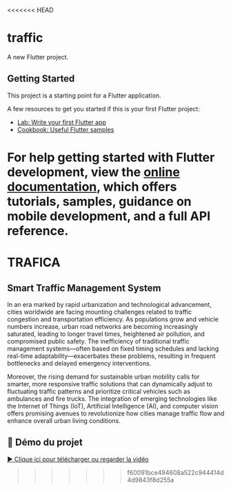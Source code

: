 <<<<<<< HEAD
# traffic

A new Flutter project.

## Getting Started

This project is a starting point for a Flutter application.

A few resources to get you started if this is your first Flutter project:

- [Lab: Write your first Flutter app](https://docs.flutter.dev/get-started/codelab)
- [Cookbook: Useful Flutter samples](https://docs.flutter.dev/cookbook)

For help getting started with Flutter development, view the
[online documentation](https://docs.flutter.dev/), which offers tutorials,
samples, guidance on mobile development, and a full API reference.
=======
# TRAFICA
## Smart Traffic Management System

In an era marked by rapid urbanization and technological advancement, cities worldwide are facing mounting challenges related to traffic congestion and transportation efficiency. As populations grow and vehicle numbers increase, urban road networks are becoming increasingly saturated, leading to longer travel times, heightened air pollution, and compromised public safety. The inefficiency of traditional traffic management systems—often based on fixed timing schedules and lacking real-time adaptability—exacerbates these problems, resulting in frequent bottlenecks and delayed emergency interventions. 

Moreover, the rising demand for sustainable urban mobility calls for smarter, more responsive traffic solutions that can dynamically adjust to fluctuating traffic patterns and prioritize critical vehicles such as ambulances and fire trucks. The integration of emerging technologies like the Internet of Things (IoT), Artificial Intelligence (AI), and computer vision offers promising avenues to revolutionize how cities manage traffic flow and enhance overall urban living conditions. 

## 🎥 Démo du projet

[▶️ Clique ici pour télécharger ou regarder la vidéo](demo.mp4)
>>>>>>> f60091bce494608a522c944414d4d9843f8d255a
